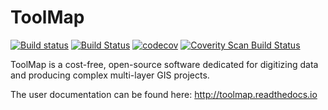 # ToolMap 
[![Build status](https://ci.appveyor.com/api/projects/status/o69xjiiwt08ykpwt/branch/master?svg=true)](https://ci.appveyor.com/project/pascalhorton/toolmap/branch/master)
[![Build Status](https://travis-ci.org/terranum-ch/ToolMap.svg?branch=master)](https://travis-ci.org/terranum-ch/ToolMap)
[![codecov](https://codecov.io/gh/terranum-ch/ToolMap/branch/master/graph/badge.svg)](https://codecov.io/gh/terranum-ch/ToolMap)
[![Coverity Scan Build Status](https://scan.coverity.com/projects/13166/badge.svg)](https://scan.coverity.com/projects/terranum-ch-toolmap)

ToolMap is a cost-free, open-source software dedicated for digitizing data and producing complex multi-layer GIS projects.

The user documentation can be found here: http://toolmap.readthedocs.io
